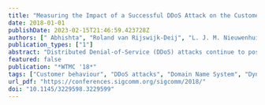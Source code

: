 ```yaml
---
title: "Measuring the Impact of a Successful DDoS Attack on the Customer Behaviour of Managed DNS Service Providers"
date: 2018-01-01
publishDate: 2023-02-15T21:46:59.423728Z
authors: [" Abhishta", "Roland van Rijswijk-Deij", "L. J. M. Nieuwenhuis"]
publication_types: ["1"]
abstract: "Distributed Denial-of-Service (DDoS) attacks continue to pose a serious threat to the availability of Internet services. The Domain Name System (DNS) is part of the core of the Internet and a crucial factor in the successful delivery of Internet services. Because of the importance of DNS, specialist service providers have sprung up in the market, that provide managed DNS services. One of their key selling points is that they protect DNS for a domain against DDoS attacks. But what if such a service becomes the target of a DDoS attack, and that attack succeeds?In this paper we analyse two such events, an attack on NS1 in May 2016, and an attack on Dyn in October 2016. We do this by analysing the change in the behaviour of the service's customers. For our analysis we leverage data from the OpenINTEL active DNS measurement system, which covers large parts of the global DNS over time. Our results show an almost immediate and statistically significant change in the behaviour of domains that use NS1 or Dyn as a DNS service provider. We observe a decline in the number of domains that exclusively use NS1 or Dyn as a managed DNS service provider, and see a shift toward risk spreading by using multiple providers. While a large managed DNS provider may be better equipped to protect against attacks, these two case studies show they are not impervious to them. This calls into question the wisdom of using a single provider for managed DNS. Our results show that spreading risk by using multiple providers is an effective countermeasure, albeit probably at a higher cost."
featured: false
publication: "*WTMC '18*"
tags: ["Customer behaviour", "DDoS attacks", "Domain Name System", "Dyn", "Economic Impact", "NS1"]
url_pdf: "https://conferences.sigcomm.org/sigcomm/2018/"
doi: "10.1145/3229598.3229599"
---
```


